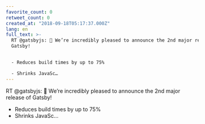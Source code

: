 ```yaml
---
favorite_count: 0
retweet_count: 0
created_at: "2018-09-18T05:17:37.000Z"
lang: en
full_text: >-
  RT @gatsbyjs: 📣 We’re incredibly pleased to announce the 2nd major release of
  Gatsby! 


  - Reduces build times by up to 75%

  - Shrinks JavaSc…
---
```


RT @gatsbyjs: 📣 We’re incredibly pleased to announce the 2nd major release of
Gatsby!

- Reduces build times by up to 75%
- Shrinks JavaSc…
